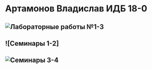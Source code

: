 # Артамонов Владислав ИДБ 18-0
## ![Лабораторные работы №1-3](https://github.com/V1adique/Vladique.github.io/wiki)
## ![Семинары 1-2]
## ![Семинары 3-4](https://github.com/V1adique/Vladique.github.io/wiki/%D0%A1%D0%B5%D0%BC%D0%B8%D0%BD%D0%B0%D1%80-%E2%84%963-4)
